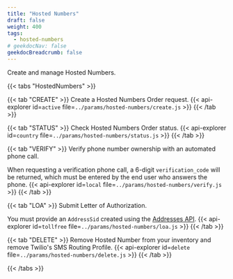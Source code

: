 ```yaml
---
title: "Hosted Numbers"
draft: false
weight: 400
tags:
  - hosted-numbers
# geekdocNav: false
geekdocBreadcrumb: false
---
```


Create and manage Hosted Numbers.

{{< tabs "HostedNumbers" >}}

{{< tab "CREATE" >}}
Create a Hosted Numbers Order request.
{{< api-explorer id=`active` file=`../params/hosted-numbers/create.js` >}}
{{< /tab >}}

{{< tab "STATUS" >}}
Check Hosted Numbers Order status.
{{< api-explorer id=`country` file=`../params/hosted-numbers/status.js` >}}
{{< /tab >}}

{{< tab "VERIFY" >}}
Verify phone number ownership with an automated phone call.

When requesting a verification phone call, a 6-digit `verification_code` will be returned, which must be entered by the end user who answers the phone.
{{< api-explorer id=`local` file=`../params/hosted-numbers/verify.js` >}}
{{< /tab >}}

{{< tab "LOA" >}}
Submit Letter of Authorization.

You must provide an `AddressSid` created using the [Addresses API](../../accounts/addresses/).
{{< api-explorer id=`tollfree` file=`../params/hosted-numbers/loa.js` >}}
{{< /tab >}}

{{< tab "DELETE" >}}
Remove Hosted Number from your inventory and remove Twilio's SMS Routing Profile.
{{< api-explorer id=`delete` file=`../params/hosted-numbers/delete.js` >}}
{{< /tab >}}

{{< /tabs >}}
